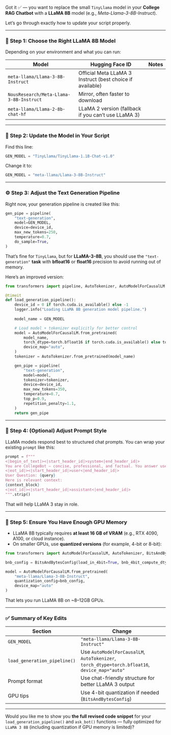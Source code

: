 Got it ✅ — you want to replace the small `TinyLlama` model in your **College RAG Chatbot** with a **LLaMA 8B** model (e.g., *Meta-Llama-3-8B-Instruct*).

Let’s go through exactly how to update your script properly.

---

### 🧠 Step 1: Choose the Right LLaMA 8B Model

Depending on your environment and what you can run:

| Model                                   | Hugging Face ID                                           | Notes |
| --------------------------------------- | --------------------------------------------------------- | ----- |
| `meta-llama/Llama-3-8B-Instruct`        | Official Meta LLaMA 3 Instruct (best choice if available) |       |
| `NousResearch/Meta-Llama-3-8B-Instruct` | Mirror, often faster to download                          |       |
| `meta-llama/Llama-2-8b-chat-hf`         | LLaMA 2 version (fallback if you can’t use LLaMA 3)       |       |

---

### 🧩 Step 2: Update the Model in Your Script

Find this line:

```python
GEN_MODEL = "TinyLlama/TinyLlama-1.1B-Chat-v1.0"
```

Change it to:

```python
GEN_MODEL = "meta-llama/Llama-3-8B-Instruct"
```

---

### ⚙️ Step 3: Adjust the Text Generation Pipeline

Right now, your generation pipeline is created like this:

```python
gen_pipe = pipeline(
    "text-generation",
    model=GEN_MODEL,
    device=device_id,
    max_new_tokens=250,
    temperature=0.7,
    do_sample=True,
)
```

That’s fine for `TinyLlama`, but for **LLaMA-3-8B**, you should use the `"text-generation"` **task** with **bfloat16** or **float16** precision to avoid running out of memory.

Here’s an improved version:

```python
from transformers import pipeline, AutoTokenizer, AutoModelForCausalLM

@timeit
def load_generation_pipeline():
    device_id = 0 if torch.cuda.is_available() else -1
    logger.info("Loading LLaMA 8B generation model pipeline.")
    
    model_name = GEN_MODEL

    # Load model + tokenizer explicitly for better control
    model = AutoModelForCausalLM.from_pretrained(
        model_name,
        torch_dtype=torch.bfloat16 if torch.cuda.is_available() else torch.float32,
        device_map="auto",
    )
    tokenizer = AutoTokenizer.from_pretrained(model_name)

    gen_pipe = pipeline(
        "text-generation",
        model=model,
        tokenizer=tokenizer,
        device=device_id,
        max_new_tokens=350,
        temperature=0.7,
        top_p=0.9,
        repetition_penalty=1.1,
    )
    return gen_pipe
```

---

### 💾 Step 4: (Optional) Adjust Prompt Style

LLaMA models respond best to structured chat prompts.
You can wrap your existing `prompt` like this:

```python
prompt = f"""
<|begin_of_text|><|start_header_id|>system<|end_header_id|>
You are CollegeBot — concise, professional, and factual. You answer user queries only using the provided context.
<|eot_id|><|start_header_id|>user<|end_header_id|>
User Question: {query}
Here is relevant context:
{context_block}
<|eot_id|><|start_header_id|>assistant<|end_header_id|>
""".strip()
```

That will help LLaMA 3 stay in role.

---

### 🧮 Step 5: Ensure You Have Enough GPU Memory

* LLaMA 8B typically requires **at least 16 GB of VRAM** (e.g., RTX 4090, A100, or cloud instance).
* On smaller GPUs, use **quantized versions** (for example, 4-bit or 8-bit):

```python
from transformers import AutoModelForCausalLM, AutoTokenizer, BitsAndBytesConfig

bnb_config = BitsAndBytesConfig(load_in_4bit=True, bnb_4bit_compute_dtype=torch.bfloat16)

model = AutoModelForCausalLM.from_pretrained(
    "meta-llama/Llama-3-8B-Instruct",
    quantization_config=bnb_config,
    device_map="auto"
)
```

That lets you run LLaMA 8B on ~8–12GB GPUs.

---

### ✅ Summary of Key Edits

| Section                      | Change                                                                                         |
| ---------------------------- | ---------------------------------------------------------------------------------------------- |
| `GEN_MODEL`                  | `"meta-llama/Llama-3-8B-Instruct"`                                                             |
| `load_generation_pipeline()` | Use `AutoModelForCausalLM`, `AutoTokenizer`, `torch_dtype=torch.bfloat16`, `device_map="auto"` |
| Prompt format                | Use chat-friendly structure for better LLaMA 3 output                                          |
| GPU tips                     | Use 4-bit quantization if needed (`BitsAndBytesConfig`)                                        |

---

Would you like me to show you **the full revised code snippet** for your `load_generation_pipeline()` and `ask_bot()` functions — fully optimized for `LLaMA 3 8B` (including quantization if GPU memory is limited)?
